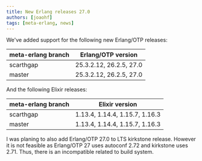 ```yaml
---
title: New Erlang releases 27.0
authors: [joaohf]
tags: [meta-erlang, news]
---
```


We've added support for the following new Erlang/OTP releases:

<!-- truncate -->

| meta-erlang branch | Erlang/OTP version      |
| ------------------ | ----------------------- |
| scarthgap          | 25.3.2.12, 26.2.5, 27.0 |
| master             | 25.3.2.12, 26.2.5, 27.0 |

And the following Elixir releases:

| meta-erlang branch | Elixir version                 |
| ------------------ | ------------------------------ |
| scarthgap          | 1.13.4, 1.14.4, 1.15.7, 1.16.3 |
| master             | 1.13.4, 1.14.4, 1.15.7, 1.16.3 |

I was planing to also add Erlang/OTP 27.0 to LTS kirkstone release. However it
is not feasible as Erlang/OTP 27 uses autoconf 2.72 and kirkstone uses 2.71.
Thus, there is an incompatible related to build system.
